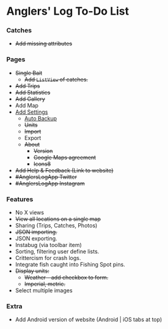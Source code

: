 Anglers' Log To-Do List
=======================

### Catches
* ~~Add missing attributes~~

### Pages
* ~~Single Bait~~
  * ~~Add `ListView` of catches.~~
* ~~Add Trips~~
* ~~Add Statistics~~
* ~~Add Gallery~~
* Add Map
* [Add Settings](http://developer.android.com/guide/topics/ui/settings.html)
  * [Auto Backup](http://developer.android.com/guide/topics/data/backup.html)
  * ~~Units~~
  * ~~Import~~
  * Export
  * ~~About~~
  	* ~~Version~~
    * ~~Google Maps agreement~~
    * ~~Icons8~~
* ~~Add Help & Feedback (Link to website)~~
* ~~#AnglersLogApp Twitter~~
* ~~#AnglersLogApp Instagram~~

### Features
* No X views
* ~~View all locations on a single map~~
* Sharing (Trips, Catches, Photos)
* ~~JSON importing.~~
* JSON exporting.
* Instabug (via toolbar item)
* Sorting, filtering user define lists.
* Crittercism for crash logs.
* Integrate fish caught into Fishing Spot pins.
* ~~Display units:~~
  * ~~Weather - add checkbox to form.~~
  * ~~Imperial, metric.~~
* Select multiple images

### Extra
* Add Android version of website (Android | iOS tabs at top)
	
